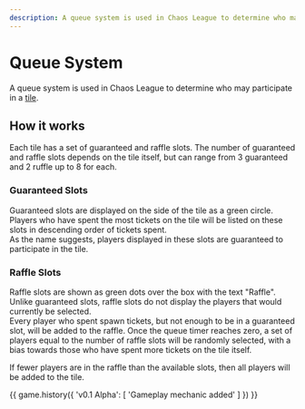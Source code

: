 ```yaml
---
description: A queue system is used in Chaos League to determine who may participate in a tile.
---
```


# Queue System

A queue system is used in Chaos League to determine who may participate in a [tile](../twitch-tiles/index.md).

## How it works

Each tile has a set of guaranteed and raffle slots. The number of guaranteed and raffle slots depends on the tile itself, but can range from 3 guaranteed and 2 ruffle up to 8 for each.

### Guaranteed Slots

Guaranteed slots are displayed on the side of the tile as a green circle. Players who have spent the most tickets on the tile will be listed on these slots in descending order of tickets spent.  
As the name suggests, players displayed in these slots are guaranteed to participate in the tile.

### Raffle Slots

Raffle slots are shown as green dots over the box with the text "Raffle". Unlike guaranteed slots, raffle slots do not display the players that would currently be selected.  
Every player who spent spawn tickets, but not enough to be in a guaranteed slot, will be added to the raffle. Once the queue timer reaches zero, a set of players equal to the number of raffle slots will be randomly selected, with a bias towards those who have spent more tickets on the tile itself.

If fewer players are in the raffle than the available slots, then all players will be added to the tile.

{{ game.history({
    'v0.1 Alpha': [
        'Gameplay mechanic added'
    ]
}) }}